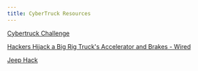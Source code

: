 ```yaml
---
title: CyberTruck Resources
---
```


[Cybertruck Challenge](https://www.cybertruckchallenge.org/)

[Hackers Hijack a Big Rig Truck's Accelerator and Brakes - Wired](https://www.wired.com/2016/08/researchers-hack-big-rig-truck-hijack-accelerator-brakes/)

[Jeep Hack](https://youtu.be/MK0SrxBC1x)
